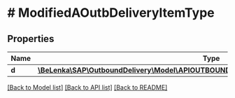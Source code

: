 # # ModifiedAOutbDeliveryItemType

## Properties

Name | Type | Description | Notes
------------ | ------------- | ------------- | -------------
**d** | [**\BeLenka\SAP\OutboundDelivery\Model\APIOUTBOUNDDELIVERYSRVAOutbDeliveryItemTypeUpdate**](APIOUTBOUNDDELIVERYSRVAOutbDeliveryItemTypeUpdate.md) |  | [optional]

[[Back to Model list]](../../README.md#models) [[Back to API list]](../../README.md#endpoints) [[Back to README]](../../README.md)
